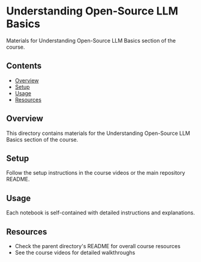 # Understanding Open-Source LLM Basics

Materials for Understanding Open-Source LLM Basics section of the course.

## Contents

- [Overview](#overview)
- [Setup](#setup)
- [Usage](#usage)
- [Resources](#resources)

## Overview

This directory contains materials for the Understanding Open-Source LLM Basics section of the course.

## Setup

Follow the setup instructions in the course videos or the main repository README.

## Usage

Each notebook is self-contained with detailed instructions and explanations.

## Resources

- Check the parent directory's README for overall course resources
- See the course videos for detailed walkthroughs
